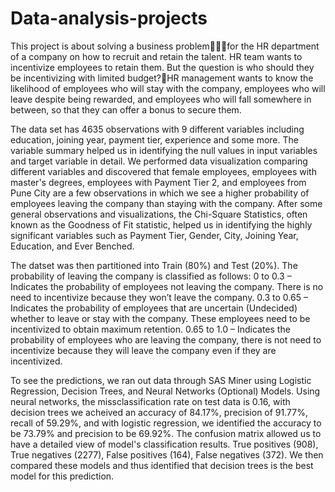 # Data-analysis-projects
This project is about solving a business problemfor the HR department of a company on how to recruit and retain the talent. HR team wants to incentivize employees to retain them. But the question is who should they be incentivizing with limited budget?HR management wants to know the likelihood of employees who will stay with the company, employees who will leave despite being rewarded, and employees who will fall somewhere in between, so that they can offer a bonus to secure them.

The data set has 4635 observations with 9 different variables including education, joining year, payment tier, experience and some more. The variable summary helped us in identifying the null values in input variables and target variable in detail. We performed data visualization comparing different variables and discovered that female employees, employees with master's degrees, employees with Payment Tier 2, and employees from Pune City are a few observations in which we see a higher probability of employees leaving the company than staying with the company. After some general observations and visualizations, the Chi-Square Statistics, often known as the Goodness of Fit statistic, helped us in identifying the highly significant variables such as Payment Tier, Gender, City, Joining Year, Education, and Ever Benched. 

The datset was then partitioned into  Train (80%) and Test (20%). The probability of leaving the company is classified as follows:
0 to 0.3 – Indicates the probability of employees not leaving the company. There is no need to incentivize because they won’t leave the company.
0.3 to 0.65 – Indicates the probability of employees that are uncertain (Undecided) whether to leave or stay with the company. These employees need to be incentivized to obtain maximum retention.
0.65 to 1.0 – Indicates the probability of employees who are leaving the company, there is not need to incentivize because they will leave the company even if they are incentivized.

To see the predictions, we ran out data through SAS Miner using Logistic Regression, Decision Trees, and Neural Networks (Optional) Models. Using neural networks, the missclassification rate on test data is 0.16, with decision trees we acheived an accuracy of 84.17%, precision of 91.77%, recall of 59.29%, and with logistic regression, we identified the accuracy to be 73.79% and precision to be 69.92%. The confusion matrix allowed us to have a detailed view of model's classification results. True positives (908), True negatives (2277), False positives (164), False negatives (372). We then compared these models and thus identified that decision trees is the best model for this prediction.
